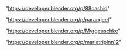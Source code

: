 "https://developer.blender.org/p/88cashid"

"https://developer.blender.org/p/paramjeet"

"https://developer.blender.org/p/Myrgeuschke"

"https://developer.blender.org/p/mariatripinn12"

 
